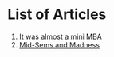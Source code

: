 <!-- TITLE: Whisper in the Woods Vol 1 Issue 2 -->
<!-- SUBTITLE: Published December 2017 -->

# List of Articles
1. [It was almost a mini MBA](/news/witw/vol-1/2/a-mini-mba)
2. [Mid-Sems and Madness](/news/witw/vol-1/2/midsem-madness)



